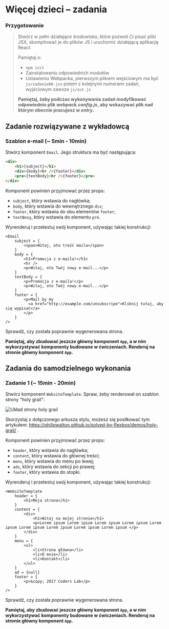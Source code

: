 # Więcej dzieci &ndash; zadania

### Przygotowanie

> Stwórz w pełni działające środowisko, które pozwoli Ci pisać pliki JSX, skompilować je do plików JS i uruchomić działającą aplikację React.
> 
> Pamiętaj o:
> - ```npm init```
> - Zainstalowaniu odpowiednich modułów
> - Ustawieniu Webpacka, pierwszym plikiem wejściowym ma być `js/zadanie00.jsx` potem z kolejnymi numerami zadań, wyjściowym zawsze `js/out.js`
>
> **Pamiętaj, żeby podczas wykonywania zadań modyfikować odpowiednio plik _webpack.config.js_, aby wskazywać plik nad którym obecnie pracujesz w _entry_.**

## Zadanie rozwiązywane z wykładowcą

### Szablon e-mail (~ 5min - 10min)

Stwórz komponent `Email`. Jego struktura ma być następująca:

```HTML
<div>
    <h1>{subject}</h1>
    <div>{body}<hr />{footer}</div>
    <pre>{textBody}<hr />{footer}</pre>
</div>
```

Komponent powinien przyjmować przez props:
- `subject`, który wstawia do nagłówka;
- `body`, który wstawia do wewnętrznego `div`;
- `footer`, który wstawia do obu elementów `footer`;
- `textBoxy`, który wstawia do elementu `pre`.

Wyrenderuj i przetestuj swój komponent, używając takiej konstrukcji:
```JSX
<Email
    subject = {
        <span>Witaj, oto treść maila</span>
    }
    body = {
        <h1>Promocja z e-maila!</h1>
        <hr />
        <p>Witaj, oto Twój nowy e-mail...</p>
    }
    textBody = {
        <p>Promocja z e-maila!</p>
        <p>Witaj, oto Twój nowy e-mail...</p>
    }
    footer = {
        <p>Mail by my
          <a href="http://example.com/unsubscripe">Kliknij tutaj, aby się wypisać</a>
        </p>
    }
/>
```

Sprawdź, czy została poprawnie wygenerowana strona.

**Pamiętaj, aby zbudować jeszcze główny komponent `App`, a w nim wykorzystywać komponenty budowane w ćwiczeniach. Renderuj na stronie główny komponent `App`.**


## Zadania do samodzielnego wykonania

### Zadanie 1 (~ 15min - 20min)

Stwórz komponent `WebsiteTemplate`. Spraw, żeby renderował on szablon strony "holy grail":

![Układ strony holy grail](https://www.w3.org/TR/2012/WD-css3-flexbox-20120322/images/flex-order-page.svg "Układ strony holy grail")

Skorzystaj z dołączonego arkusza stylu, możesz się posiłkować tym artykułem: <https://philipwalton.github.io/solved-by-flexbox/demos/holy-grail/> .

Komponent powinien przyjmować przez props:
- `header`, który wstawia do nagłówka;
- `content`, który wstawia do głównej treści;
- `menu`, który wstawia do menu po lewej;
- `ads`, który wstawia do sekcji po prawej;
- `footer`, który wstawia do stopki.

Wyrenderuj i przetestuj swój komponent, używając takiej konstrukcji:
```JSX
<WebsiteTemplate
    header = {
        <h1>Moja strona</h1>
    }
    content = {
        <div>
            <h1>Witaj na mojej stronie</h1>
            <p>Lorem ipsum Lorem ipsum Lorem ipsum Lorem ipsum Lorem ipsum Lorem ipsum Lorem ipsum Lorem ipsum Lorem ipsum </p>
        </div>
    }
    menu = {
        <ul>
            <li>Strona główna</li>
            <li>O mnie</li>
            <li>Kontakt</li>
        </ul>
    }
    ad = {null}
    footer = {
        <p>&copy; 2017 Coders Lab</p>
    }
/>
```

Sprawdź, czy została poprawnie wygenerowana strona.

**Pamiętaj, aby zbudować jeszcze główny komponent `App`, a w nim wykorzystywać komponenty budowane w ćwiczeniach. Renderuj na stronie główny komponent `App`.**
